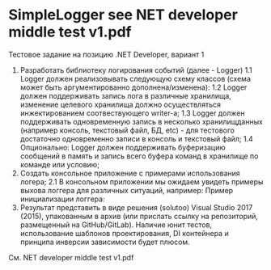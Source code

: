 # SimpleLogger see NET developer middle test v1.pdf 

Тестовое задание на позицию .NET Developer, вариант 1
1. Разработать библиотеку логирования событий (далее - Logger)
1.1 Logger должен реализовывать следующую схему классов (схема может быть
аргументированно дополнена/изменена):
1.2 Logger должен поддерживать запись лога в различные хранилища, изменение целевого
хранилища должно осуществляться инжектированием соотвествующего writer-a;
1.3 Logger должен поддерживать одновременную запись в несколько хранилищданных (например
консоль, текстовый файл, БД, etc) - для тестового достаточно одновременно записи в консоль и
текстовый файл;
1.4 Опционально: Logger должен поддерживать буферизацию сообщений в память и запись всего
буфера команд в хранилище по команде или условию;
2. Создать консольное приложение с примерами использования логера;
2.1 В консольном приложении мы ожидаем увидеть примеры выхова логгера для различных
ситуаций, например:
Пример инициализации логгера:
3. Результат представить в виде решения (solutoo) Visual Studio 2017 (2015), упакованным в архив
(или прислать ссылку на репозиторий, размещенный на GitHub/GitLab).
Наличие юнит тестов, использование шаблонов проектирования, DI контейнера и принципа
инверсии зависимости будет плюсом.

См. NET developer middle test v1.pdf
